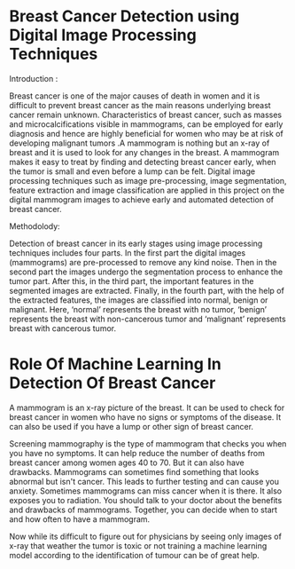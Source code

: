# Breast Cancer Detection using Digital Image Processing Techniques


Introduction :

Breast cancer is one of the major causes of death in women and it is difficult to prevent breast
cancer as the main reasons underlying breast cancer remain unknown. Characteristics of breast
cancer, such as masses and microcalcifications visible in mammograms, can be employed for
early diagnosis and hence are highly beneficial for women who may be at risk of developing
malignant tumors .A mammogram is nothing but an x-ray of breast and it is used to look for
any changes in the breast. A mammogram makes it easy to treat by finding and detecting breast
cancer early, when the tumor is small and even before a lump can be felt.
Digital image processing techniques such as image pre-processing, image segmentation, feature
extraction and image classification are applied in this project on the digital mammogram
images to achieve early and automated detection of breast cancer.

Methodolody:

Detection of breast cancer in its early stages using image processing techniques includes four
parts. In the first part the digital images (mammograms) are pre-processed to remove any kind
noise. Then in the second part the images undergo the segmentation process to enhance the
tumor part. After this, in the third part, the important features in the segmented images are
extracted. Finally, in the fourth part, with the help of the extracted features, the images are
classified into normal, benign or malignant. Here, ‘normal’ represents the breast with no tumor,
‘benign’ represents the breast with non-cancerous tumor and ‘malignant’ represents breast with
cancerous tumor.

# Role Of Machine Learning In Detection Of Breast Cancer
A mammogram is an x-ray picture of the breast. It can be used to check for breast cancer in women who have no signs or symptoms of the disease. It can also be used if you have a lump or other sign of breast cancer.

Screening mammography is the type of mammogram that checks you when you have no symptoms. It can help reduce the number of deaths from breast cancer among women ages 40 to 70. But it can also have drawbacks. Mammograms can sometimes find something that looks abnormal but isn't cancer. This leads to further testing and can cause you anxiety. Sometimes mammograms can miss cancer when it is there. It also exposes you to radiation. You should talk to your doctor about the benefits and drawbacks of mammograms. Together, you can decide when to start and how often to have a mammogram.

Now while its difficult to figure out for physicians by seeing only images of x-ray that weather the tumor is toxic or not training a machine learning model according to the identification of tumour can be of great help.

